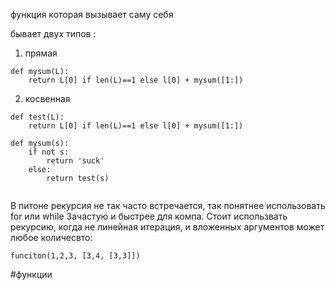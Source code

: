 функция которая вызывает саму себя

бывает двух типов :

1) прямая
```
def mysum(L):
	return L[0] if len(L)==1 else l[0] + mysum([1:])
```
2) косвенная 
```
def test(L):
	return L[0] if len(L)==1 else l[0] + mysum([1:])

def mysum(s):
	if not s:
		return 'suck'
	else:
		return test(s)
	
```

В питоне рекурсия не так часто встречается, так понятнее использовать for или while
Зачастую и быстрее для компа.
Стоит использвать рекурсию, когда не линейная итерация, и вложенных аргументов может любое количесвто:
```
funciton(1,2,3, [3,4, [3,3]])
```
#функции 